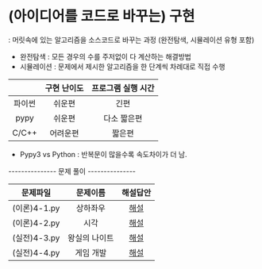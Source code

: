 # (아이디어를 코드로 바꾸는) 구현
: 머릿속에 있는 알고리즘을 소스코드로 바꾸는 과정 (완전탐색, 시뮬레이션 유형 포함)

- 완전탐색 : 모든 경우의 수를 주저없이 다 계산하는 해결방법
- 시뮬레이션 : 문제에서 제시한 알고리즘을 한 단계씩 차례대로 직접 수행

| |구현 난이도|프로그램 실행 시간|
|:------:|:------:|:---:|
|파이썬|쉬운편|긴편|
|pypy|쉬운편|다소 짧은편|
|C/C++|어려운편|짧은편|

- Pypy3 vs Python
: 반복문이 많을수록 속도차이가 더 남.


--------------- 문제 풀이 ---------------

|문제파일|문제이름|해설답안|
|:------:|:------:|:---:|
|(이론)4-1.py|상하좌우|[해설](https://github.com/JONGSKY/python-algorithm/blob/main/Greedy-Algorithm/3-1.py)|
|(이론)4-2.py|시각|[해설](https://github.com/JONGSKY/python-algorithm/blob/main/Greedy-Algorithm/3-2.py)|
|(실전)4-3.py|왕실의 나이트|[해설](https://github.com/JONGSKY/python-algorithm/blob/main/Greedy-Algorithm/3-3.py)|
|(실전)4-4.py|게임 개발|[해설](https://github.com/JONGSKY/python-algorithm/blob/main/Greedy-Algorithm/3-4.py)|
